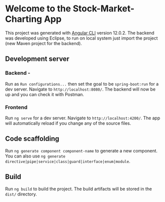 # Welcome to the Stock-Market-Charting App

This project was generated with [Angular CLI](https://github.com/angular/angular-cli) version 12.0.2.
The backend was developed using Eclipse, to run on local system just import the project (new Maven project for the backend). 

## Development server

### Backend -
Run as `Run configurations...` then set the goal to be `spring-boot:run` for a dev server. Navigate to `http://localhost:8080/`. The backend will now be up and you can check it with Postman.

### Frontend
Run `ng serve` for a dev server. Navigate to `http://localhost:4200/`. The app will automatically reload if you change any of the source files.

## Code scaffolding

Run `ng generate component component-name` to generate a new component. You can also use `ng generate directive|pipe|service|class|guard|interface|enum|module`.

## Build

Run `ng build` to build the project. The build artifacts will be stored in the `dist/` directory.
